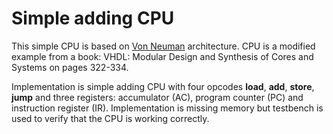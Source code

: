 # Simple adding CPU
This simple CPU is based on [Von
Neuman](https://en.wikipedia.org/wiki/Von_Neumann_architecture) architecture.
CPU is a modified example from a book: VHDL: Modular Design and Synthesis of
Cores and Systems on pages 322-334.

Implementation is simple adding CPU with four opcodes **load**, **add**, **store**,
**jump** and three registers: accumulator (AC), program counter (PC) and instruction
register (IR). Implementation is missing memory but testbench is used to verify
that the CPU is working correctly.
